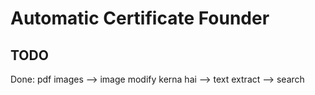 # Automatic Certificate Founder


## TODO
Done: pdf images --> image modify kerna hai --> text extract --> search
